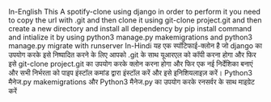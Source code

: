 In-English This A spotify-clone using django in order to perform it you need to copy the url with .git and then clone it using git-clone project.git and then create a new directory and install all dependency by pip install command and intialize it by using python3 manage.py makemigrations and python3 manage.py migrate with runserver In-Hindi यह एक स्पॉटिफाई-क्लोन है जो django का उपयोग करके इसे निष्पादित करने के लिए आपको .git के साथ यूआरएल को कॉपी करना होगा और फिर इसे git-clone project.git का उपयोग करके क्लोन करना होगा और फिर एक नई निर्देशिका बनाएं और सभी निर्भरता को पाइप इंस्टॉल कमांड द्वारा इंस्टॉल करें और इसे इनिशियलाइज़ करें। Python3 मैनेज.py makemigrations और Python3 मैनेज.py का उपयोग करके रनसर्वर के साथ माइग्रेट करें
